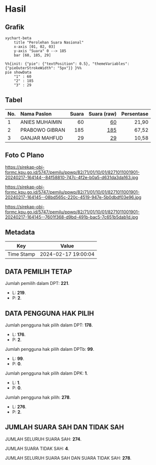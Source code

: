 # Hasil

## Grafik

```mermaid
xychart-beta
    title "Perolehan Suara Nasional"
    x-axis [01, 02, 03]
    y-axis "Suara" 0 --> 185
    bar [60, 185, 29]
```

```mermaid
%%{init: {"pie": {"textPosition": 0.5}, "themeVariables": {"pieOuterStrokeWidth": "5px"}} }%%
pie showData
    "1" : 60
    "2" : 185
    "3" : 29
```

## Tabel

| No. | Nama Paslon    | Suara | Suara (raw) | Persentase |
|:--- |:-------------- | -----:| -----------:| ----------:|
| 1   | ANIES MUHAIMIN | 60    | [60][p-1]   | 21,90      |
| 2   | PRABOWO GIBRAN | 185   | [185][p-2]  | 67,52      |
| 3   | GANJAR MAHFUD  | 29    | [29][p-3]   | 10,58      |


[p-1]: https://github.com/gigit-pemilu/pemilu-2024/blob/main/pilpres/hitung-suara/sub/82-maluku-utara/sub/71-kota-ternate/sub/01-pulau-ternate/sub/1001-jambula/sub/901-tps/sub/paslon-1.txt
[p-2]: https://github.com/gigit-pemilu/pemilu-2024/blob/main/pilpres/hitung-suara/sub/82-maluku-utara/sub/71-kota-ternate/sub/01-pulau-ternate/sub/1001-jambula/sub/901-tps/sub/paslon-2.txt
[p-3]: https://github.com/gigit-pemilu/pemilu-2024/blob/main/pilpres/hitung-suara/sub/82-maluku-utara/sub/71-kota-ternate/sub/01-pulau-ternate/sub/1001-jambula/sub/901-tps/sub/paslon-3.txt

## Foto C Plano

https://sirekap-obj-formc.kpu.go.id/5747/pemilu/ppwp/82/71/01/10/01/8271011001901-20240217-164144--84f58810-747c-4f2e-b0a5-d631da3da163.jpg

https://sirekap-obj-formc.kpu.go.id/5747/pemilu/ppwp/82/71/01/10/01/8271011001901-20240217-164145--08bd565c-220c-4519-947e-5b0dbdf03e96.jpg

https://sirekap-obj-formc.kpu.go.id/5747/pemilu/ppwp/82/71/01/10/01/8271011001901-20240217-164145--7601f368-d9bd-491b-bac5-7c651b5dab1d.jpg


## Metadata

| Key        | Value               |
| ---------- | ------------------- |
| Time Stamp | 2024-02-17 19:00:04 |


## DATA PEMILIH TETAP

Jumlah pemilih dalam DPT: **221**.
 * L: **219**.
 * P: **2**.

## DATA PENGGUNA HAK PILIH

Jumlah pengguna hak pilih dalam DPT: **178**.
 * L: **176**.
 * P: **2**.

Jumlah pengguna hak pilih dalam DPTb: **99**.
 * L: **99**.
 * P: **0**.

Jumlah pengguna hak pilih dalam DPK: **1**.
 * L: **1**.
 * P: **0**.

Jumlah pengguna hak pilih: **278**.
 * L: **276**.
 * P: **2**.

## JUMLAH SUARA SAH DAN TIDAK SAH

JUMLAH SELURUH SUARA SAH: **274**.

JUMLAH SUARA TIDAK SAH: **4**.

JUMLAH SELURUH SUARA SAH DAN SUARA TIDAK SAH: **278**.


